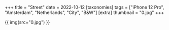 +++
title = "Street"
date = 2022-10-12
[taxonomies]
tags = ["iPhone 12 Pro", "Amsterdam", "Netherlands", "City", "B&W"]
[extra]
thumbnail = "0.jpg"
+++

{{ img(src="0.jpg") }}
